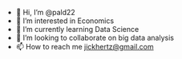 - 👋 Hi, I’m @pald22
- 👀 I’m interested in Economics
- 🌱 I’m currently learning Data Science
- 💞️ I’m looking to collaborate on big data analysis
- 📫 How to reach me jickhertz@gmail.com

<!---
pald22/pald22 is a ✨ special ✨ repository because its `README.md` (this file) appears on your GitHub profile.
You can click the Preview link to take a look at your changes.
--->
